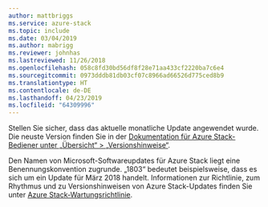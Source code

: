 ```yaml
---
author: mattbriggs
ms.service: azure-stack
ms.topic: include
ms.date: 03/04/2019
ms.author: mabrigg
ms.reviewer: johnhas
ms.lastreviewed: 11/26/2018
ms.openlocfilehash: 058c8fd30bd56df8f28e71aa433cf2220ba7c6e4
ms.sourcegitcommit: 0973dddb81db03cf07c8966ad66526d775ced8b9
ms.translationtype: HT
ms.contentlocale: de-DE
ms.lasthandoff: 04/23/2019
ms.locfileid: "64309996"
---
```

Stellen Sie sicher, dass das aktuelle monatliche Update angewendet wurde. Die neuste Version finden Sie in der [Dokumentation für Azure Stack-Bediener unter „Übersicht“ > „Versionshinweise“](../../operator/index.yml).

Den Namen von Microsoft-Softwareupdates für Azure Stack liegt eine Benennungskonvention zugrunde. „1803“ bedeutet beispielsweise, dass es sich um ein Update für März 2018 handelt. Informationen zur Richtlinie, zum Rhythmus und zu Versionshinweisen von Azure Stack-Updates finden Sie unter [Azure Stack-Wartungsrichtlinie](../../operator/azure-stack-servicing-policy.md).